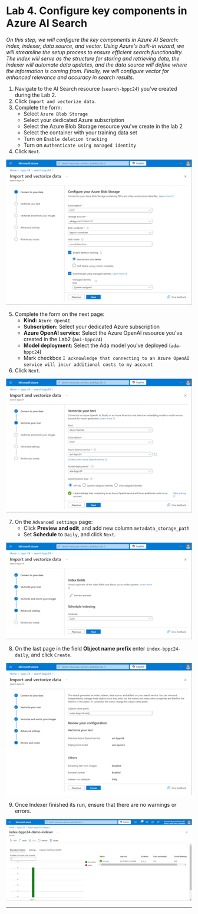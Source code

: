 # Lab 4. Configure key components in Azure AI Search

_On this step, we will configure the key components in Azure AI Search: index, indexer, data source, and vector. Using Azure's built-in wizard, we will streamline the setup process to ensure efficient search functionality. The index will serve as the structure for storing and retrieving data, the indexer will automate data updates, and the data source will define where the information is coming from. Finally, we will configure vector for enhanced relevance and accuracy in search results._

1. Navigate to the AI Search resource (`search-bppc24`) you've created during the Lab 2.
2. Click `Import and vectorize data`.
3. Complete the form:
   - Select `Azure Blob Storage`
   - Select your dedicated Azure subscription
   - Select the Azure Blob Storage resource you've create in the lab 2
   - Select the container with your training data set
   - Turn on `Enable deletion tracking`
   - Turn on `Authenticate using managed identity`
4. Click `Next`.

![1-21](./assets/1-21.png)

5. Complete the form on the next page:
   - **Kind:** `Azure OpenAI`
   - **Subscription:** Select your dedicated Azure subscription
   - **Azure OpenAI service:** Select the Azure OpenAI resource you've created in the Lab2 (`aoi-bppc24`)
   - **Model deployment:** Select the Ada model you've deployed (`ada-bppc24`)
   - Mark checkbox `I acknowledge that connecting to an Azure OpenAI service will incur additional costs to my account`
6. Click `Next`.

![1-22](./assets/1-22.png)

7. On the `Advanced settings` page:
   - Click **Preview and edit**, and add new column `metadata_storage_path`
   - Set **Schedule** to `Daily`, and click `Next`.

![1-23](./assets/1-23.png)

8. On the last page in the field **Object name prefix** enter `index-bppc24-daily`, and click `Create`.

![1-24](./assets/1-24.png)

9. Once Indexer finished its run, ensure that there are no warnings or errors.

![1-25](./assets/1-25.png)

***
